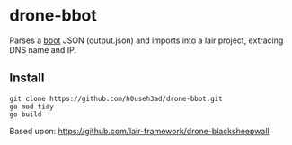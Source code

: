 # drone-bbot
Parses a [bbot](https://github.com/blacklanternsecurity/bbot) JSON (output.json) and imports into a lair project, extracing DNS name and IP.

## Install
```
git clone https://github.com/h0useh3ad/drone-bbot.git
go mod tidy
go build
```
Based upon: https://github.com/lair-framework/drone-blacksheepwall
